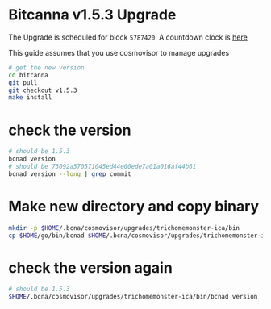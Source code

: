 # Bitcanna v1.5.3 Upgrade

The Upgrade is scheduled for block `5787420`. A countdown clock is [here](https://www.mintscan.io/bitcanna/blocks/5787420)

This guide assumes that you use cosmovisor to manage upgrades

```bash
# get the new version
cd bitcanna
git pull
git checkout v1.5.3
make install
```

# check the version

```bash
# should be 1.5.3
bcnad version
# should be 73092a570571045ed44e00ede7a01a016af44b61
bcnad version --long | grep commit
```

# Make new directory and copy binary

```bash
mkdir -p $HOME/.bcna/cosmovisor/upgrades/trichomemonster-ica/bin
cp $HOME/go/bin/bcnad $HOME/.bcna/cosmovisor/upgrades/trichomemonster-ica/bin
```

# check the version again

```bash
# should be 1.5.3
$HOME/.bcna/cosmovisor/upgrades/trichomemonster-ica/bin/bcnad version
```

